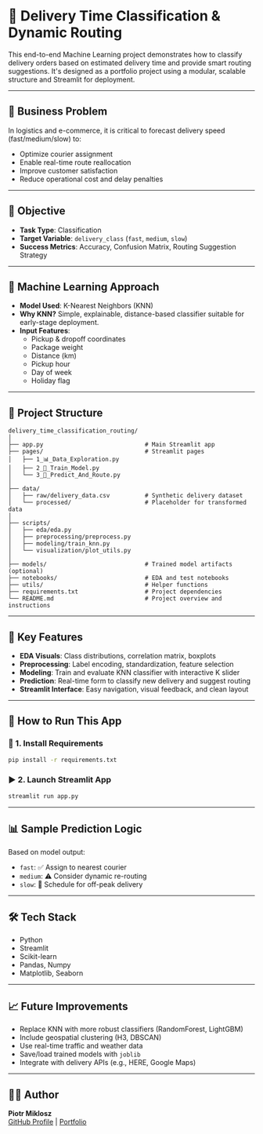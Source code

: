 # 🚚 Delivery Time Classification & Dynamic Routing

This end-to-end Machine Learning project demonstrates how to classify delivery orders based on estimated delivery time and provide smart routing suggestions. It's designed as a portfolio project using a modular, scalable structure and Streamlit for deployment.

---

## 📌 Business Problem

In logistics and e-commerce, it is critical to forecast delivery speed (fast/medium/slow) to:
- Optimize courier assignment
- Enable real-time route reallocation
- Improve customer satisfaction
- Reduce operational cost and delay penalties

---

## 🎯 Objective

- **Task Type**: Classification  
- **Target Variable**: `delivery_class` (`fast`, `medium`, `slow`)  
- **Success Metrics**: Accuracy, Confusion Matrix, Routing Suggestion Strategy  

---

## 🧠 Machine Learning Approach

- **Model Used**: K-Nearest Neighbors (KNN)  
- **Why KNN?** Simple, explainable, distance-based classifier suitable for early-stage deployment.  
- **Input Features**:
  - Pickup & dropoff coordinates
  - Package weight
  - Distance (km)
  - Pickup hour
  - Day of week
  - Holiday flag

---

## 📁 Project Structure

```
delivery_time_classification_routing/
│
├── app.py                             # Main Streamlit app
├── pages/                             # Streamlit pages
│   ├── 1_📊_Data_Exploration.py
│   ├── 2_🤖_Train_Model.py
│   └── 3_🚀_Predict_And_Route.py
│
├── data/
│   ├── raw/delivery_data.csv          # Synthetic delivery dataset
│   └── processed/                     # Placeholder for transformed data
│
├── scripts/
│   ├── eda/eda.py
│   ├── preprocessing/preprocess.py
│   ├── modeling/train_knn.py
│   └── visualization/plot_utils.py
│
├── models/                            # Trained model artifacts (optional)
├── notebooks/                         # EDA and test notebooks
├── utils/                             # Helper functions
├── requirements.txt                   # Project dependencies
└── README.md                          # Project overview and instructions
```

---

## 🔬 Key Features

- **EDA Visuals**: Class distributions, correlation matrix, boxplots
- **Preprocessing**: Label encoding, standardization, feature selection
- **Modeling**: Train and evaluate KNN classifier with interactive K slider
- **Prediction**: Real-time form to classify new delivery and suggest routing
- **Streamlit Interface**: Easy navigation, visual feedback, and clean layout

---

## 🚀 How to Run This App

### 🔧 1. Install Requirements

```bash
pip install -r requirements.txt
```

### ▶️ 2. Launch Streamlit App

```bash
streamlit run app.py
```

---

## 📊 Sample Prediction Logic

Based on model output:
- `fast`: ✅ Assign to nearest courier
- `medium`: ⚠️ Consider dynamic re-routing
- `slow`: 🛑 Schedule for off-peak delivery

---

## 🛠 Tech Stack

- Python
- Streamlit
- Scikit-learn
- Pandas, Numpy
- Matplotlib, Seaborn

---

## 📈 Future Improvements

- Replace KNN with more robust classifiers (RandomForest, LightGBM)
- Include geospatial clustering (H3, DBSCAN)
- Use real-time traffic and weather data
- Save/load trained models with `joblib`
- Integrate with delivery APIs (e.g., HERE, Google Maps)

---

## 👨‍💼 Author

**Piotr Miklosz**  
[GitHub Profile](https://github.com/mikloszpiotr) | [Portfolio](https://mikloszpiotr.github.io)